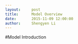 ```yaml
---
layout:     post
title:      Model Overview
date:       2015-11-09 12:00:00
author:     Shengyen Li
---
```


#Model Introduction